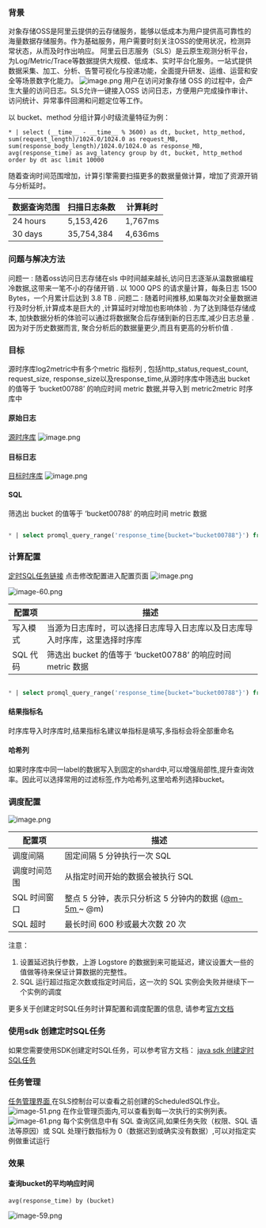 ### 背景
对象存储OSS是阿里云提供的云存储服务，能够以低成本为用户提供高可靠性的海量数据存储服务。作为基础服务，用户需要时刻关注OSS的使用状况，检测异常状态，从而及时作出响应。
阿里云日志服务（SLS）是云原生观测分析平台，为Log/Metric/Trace等数据提供大规模、低成本、实时平台化服务。一站式提供数据采集、加工、分析、告警可视化与投递功能，全面提升研发、运维、运营和安全等场景数字化能力。
![image.png](/img/src/scheduledsql/metric2metric/f1b70ca0011ce708a66ade857b4c1d3d5635f935996d2cf7cd0f96bfe1c0599d.png)
用户在访问对象存储 OSS 的过程中，会产生大量的访问日志。SLS允许一键接入OSS 访问日志，方便用户完成操作审计、访问统计、异常事件回溯和问题定位等工作。

以 bucket、method 分组计算小时级流量特征为例：
```
* | select (__time__ - __time__ % 3600) as dt, bucket, http_method, sum(request_length)/1024.0/1024.0 as request_MB, sum(response_body_length)/1024.0/1024.0 as response_MB, avg(response_time) as avg_latency group by dt, bucket, http_method order by dt asc limit 10000
```
随着查询时间范围增加，计算引擎需要扫描更多的数据量做计算，增加了资源开销与分析延时。

| 数据查询范围 | 扫描日志条数  | 计算耗时 |
| --- | --- | --- |
| 24 hours | 5,153,426 | 1,767ms |
| 30 days | 35,754,384 | 4,636ms |


### 问题与解决方法
问题一 : 随着oss访问日志存储在sls 中时间越来越长,访问日志逐渐从温数据编程冷数据,这带来一笔不小的存储开销 . 以 1000 QPS 的请求量计算，每条日志 1500 Bytes，一个月累计后达到 3.8 TB .
问题二 : 随着时间推移,如果每次对全量数据进行及时分析,计算成本是巨大的 ,计算延时对增加也影响体验 . 
为了达到降低存储成本, 加快数据分析的体验可以通过将数据聚合后存储到新的日志库,减少日志总量 . 因为对于历史数据而言, 聚合分析后的数据量更少,而且有更高的分析价值 . 
### 目标
源时序库log2metric中有多个metric 指标列 , 包括http_status,request_count, request_size, response_size以及response_time,从源时序库中筛选出 bucket 的值等于 ‘bucket00788’ 的响应时间 metric 数据,并导入到 metric2metric 时序库中

#### 原始日志  
[源时序库](https://sls.aliyun.com/doc/playground/demo.html?dest=/lognext/project/scheduled-sql-demo/metric/log2metric_metricstore)
![image.png](/img/src/scheduledsql/metric2metric/9d85c3bd3d21c688b03d8db27a9c4b44d7fe81f7c9502d44ddb88c4a344234be.png)

#### 目标日志 
[目标时序库](https://sls.aliyun.com/doc/playground/demo.html?dest=/lognext/project/scheduled-sql-demo/metric/metirc2metric)
![image.png](/img/src/scheduledsql/metric2metric/a6625915b5b8a4b43a821b7cb190cb8dfda373143ff0c7f9130d9b9c14eb4917.png)

#### SQL
筛选出 bucket 的值等于 ‘bucket00788’ 的响应时间 metric 数据
```sql

* | select promql_query_range('response_time{bucket="bucket00788"}') from metrics limit 1000
```
### 计算配置
[定时SQL任务链接](https://sls.aliyun.com/doc/playground/demo.html?dest=/lognext/project/scheduled-sql-demo/scheduledsql/sql-1690515709-728271)
点击修改配置进入配置页面 
![image.png](/img/src/scheduledsql/metric2metric/89407a9066246ad04ce56845b5ea7027e22adc989f93876ea73f7c4828334b62.png)

![image-60.png](/img/src/scheduledsql/metric2metric/42531ce5f7844f388927c75967d0ab81d0591143e94933f625a9ca570281d0bb.png)

| 配置项 | 描述 |
| --- | --- |
| 写入模式 | 当源为日志库时，可以选择日志库导入日志库以及日志库导入时序库，这里选择时序库 |
| SQL 代码 | 筛选出 bucket 的值等于 ‘bucket00788’ 的响应时间 metric 数据 |

```sql

* | select promql_query_range('response_time{bucket="bucket00788"}') from metrics limit 1000
```
#### 结果指标名
时序库导入时序库时,结果指标名建议单指标是填写,多指标会将全部重命名

#### 哈希列
如果时序库中同一label的数据写入到固定的shard中,可以增强局部性,提升查询效率。因此可以选择常用的过滤标签,作为哈希列,这里哈希列选择bucket。

### 调度配置
![image.png](/img/src/scheduledsql/metric2metric/315bd1c601b3c3368cd0b97e36fb3f34647b8111cfb9ef5b89ba5d049e3d5df4.png)

| 配置项 | 描述 |
| --- | --- |
| 调度间隔 | 固定间隔 5 分钟执行一次 SQL |
| 调度时间范围 | 从指定时间开始的数据会被执行 SQL |
| SQL 时间窗口 | 整点 5 分钟，表示只分析这 5 分钟内的数据 ([@m-5m ](/m-5m )~ @m)  |
| SQL 超时 | 最长时间 600 秒或最大次数 20 次 |


注意：

1. 设置延迟执行参数，上游 Logstore 的数据到来可能延迟，建议设置大一些的值做等待来保证计算数据的完整性。
2. SQL 运行超过指定次数或指定时间后，这一次的 SQL 实例会失败并继续下一个实例的调度

更多关于创建定时SQL任务时计算配置和调度配置的信息, 请参考[官方文档](https://help.aliyun.com/zh/sls/user-guide/process-and-save-data-from-a-logstore-to-another-logstore?spm=a2c4g.11186623.0.0.2c263cb3fUoe0I) 

### 使用sdk 创建定时SQL任务
如果您需要使用SDK创建定时SQL任务，可以参考官方文档：
[java sdk 创建定时SQL任务](https://help.aliyun.com/zh/sls/developer-reference/use-log-service-sdk-for-java-to-create-a-scheduled-sql-task?spm=a2c4g.11186623.0.0.23883cb3qpNgsY#task-2218965)  
### 任务管理
[任务管理界面 ](https://sls.aliyun.com/doc/playground/demo.html?dest=/lognext/project/scheduled-sql-demo/scheduledsql/sql-1690515709-728271)
在SLS控制台可以查看之前创建的ScheduledSQL作业。
![image-51.png](/img/src/scheduledsql/metric2metric/afe3c96717b14b387b7a857f297eae08636c2e6d0ef9c9dc206b1080ea82ba8f.png)
在作业管理页面内,可以查看到每一次执行的实例列表。
![image-61.png](/img/src/scheduledsql/metric2metric/58032d3b03fdc7e77d873a27564b6ca7b616985a340ba536e6667d886dd2bb9f.png)
每个实例信息中有 SQL 查询区间,如果任务失败（权限、SQL 语法等原因）或 SQL 处理行数指标为 0（数据迟到或确实没有数据）,可以对指定实例做重试运行

### 效果
#### 查询bucket的平均响应时间
```
avg(response_time) by (bucket)
```

![image-59.png](/img/src/scheduledsql/metric2metric/8d050d6df98a9828391fb14f5aeb5b69d86d175e6a1983a742d306b638f01f7c.png)

